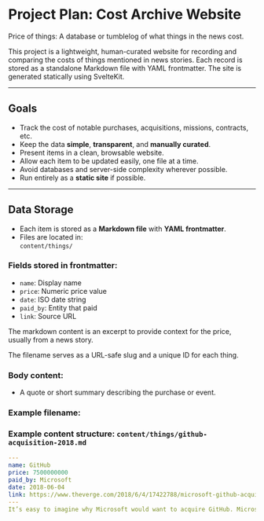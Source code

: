 # Project Plan: Cost Archive Website

Price of things: A database or tumblelog of what things in the news cost.

This project is a lightweight, human-curated website for recording and comparing the costs of things mentioned in news stories. Each record is stored as a standalone Markdown file with YAML frontmatter. The site is generated statically using SvelteKit.

---

## Goals

- Track the cost of notable purchases, acquisitions, missions, contracts, etc.
- Keep the data **simple**, **transparent**, and **manually curated**.
- Present items in a clean, browsable website.
- Allow each item to be updated easily, one file at a time.
- Avoid databases and server-side complexity wherever possible.
- Run entirely as a **static site** if possible.

---

## Data Storage

- Each item is stored as a **Markdown file** with **YAML frontmatter**.
- Files are located in:  
  `content/things/`

### Fields stored in frontmatter:

- `name`: Display name
- `price`: Numeric price value
- `date`: ISO date string
- `paid_by`: Entity that paid
- `link`: Source URL

The markdown content is an excerpt to provide context for the price, usually from a news story.

The filename serves as a URL-safe slug and a unique ID for each thing.

### Body content:

- A quote or short summary describing the purchase or event.

### Example filename:

### Example content structure: `content/things/github-acquisition-2018.md`

```yaml
---
name: GitHub
price: 7500000000
paid_by: Microsoft
date: 2018-06-04
link: https://www.theverge.com/2018/6/4/17422788/microsoft-github-acquisition-official-deal
---
It’s easy to imagine why Microsoft would want to acquire GitHub. Microsoft killed its own GitHub competitor, Codeplex, in December and is now the top contributor to GitHub, Microsoft now has more than 1,000 employees actively pushing code to GitHub repositories.
```
